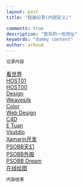 ```yaml
---
layout: post
title: "链接记录(内部定义)"   

comments: true
description: "暂存的一些网址"
keywords: "dummy content"
author: arkoud
---
```


```bash
记录内容
```

[看世界](https://www.ssbeer.info/)<br>
[HOST01](https://bbs.pku.edu.cn/v2/thread.php?bid=1001)<br>
[HOST00](https://laod.cn/hosts/2017-google-hosts.html)<br>
 [Design](http://45k.cn)<br>
  [Weavesilk](http://weavesilk.com/)<br>
   [Color](http://paintschainer.preferred.tech/index_zh.html)<br>
   [Web Design](https://www.52jbj.com/soft/44343.html)<br>
   [C4D](https://www.zhihu.com/question/49877555/answer/173382566)<br>
   [E Tuan](https://www.etuan.com)<br>
    [Vsutdio](https://docs.microsoft.com/zh-cn/visualstudio/releasenotes/vs2010-version-history)<br>
  [Xamarin开发](http://www.cnblogs.com/lwme/p/use-xamarin-develop-android-ios-app.html)<br>
  [PSOBB天幻](http://bbs.ffsky.com/forum.php?mod=viewthread&tid=1988171&extra=page=1&page=1)<br>
   [PSOBB外服](http://www.schtserv.com/)<br>
    [PSOBB Dream](http://www.dreampsobb.com/means/list/UNPSOBB_DREAM_DROP_EP1+EP2+EP4_2_Very_Hard.htm)<br>
[在线绘图](https://mrdoob.com/projects/harmony/#ribbon)<br>
```bash
内容结束
```
